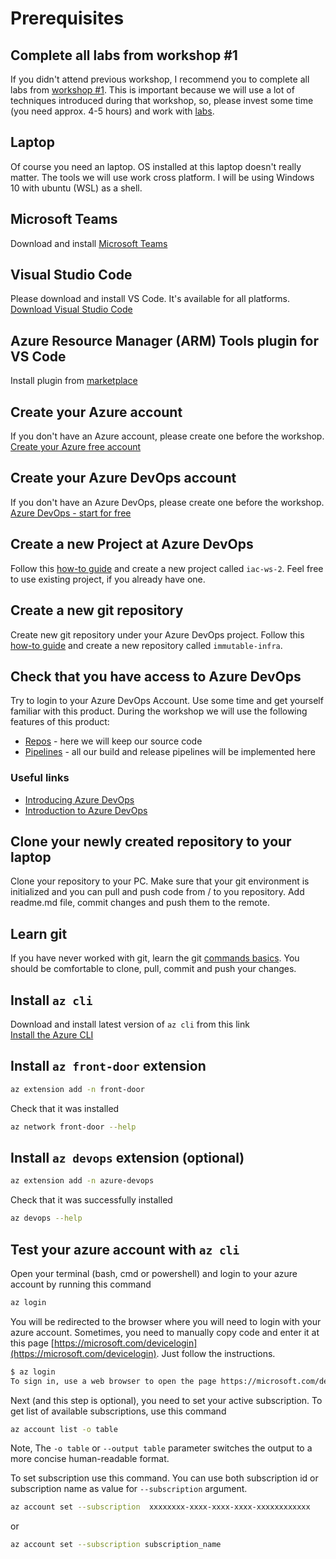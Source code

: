 # Prerequisites

## Complete all labs from workshop #1

If you didn't attend previous workshop, I recommend you to complete all labs from [workshop #1](../01-how-to-live-in-harmony-with-ARM-templates/agenda.md). This is important because we will use a lot of techniques introduced during that workshop, so, please invest some time (you need approx. 4-5 hours) and work with [labs](../01-how-to-live-in-harmony-with-ARM-templates/agenda.md).

## Laptop

Of course you need an laptop. OS installed at this laptop doesn't really matter. The tools we will use work cross platform. I will be using Windows 10 with ubuntu (WSL) as a shell.

## Microsoft Teams

Download and install [Microsoft Teams](https://products.office.com/en-US/microsoft-teams/group-chat-software)

## Visual Studio Code

Please download and install VS Code. It's available for all platforms.
[Download Visual Studio Code](https://code.visualstudio.com/download)

## Azure Resource Manager (ARM) Tools plugin for VS Code

Install plugin from [marketplace](https://marketplace.visualstudio.com/items?itemName=msazurermtools.azurerm-vscode-tools) 

## Create your Azure account

If you don't have an Azure account, please create one before the workshop.
[Create your Azure free account](https://azure.microsoft.com/en-us/free/)

## Create your Azure DevOps account

If you don't have an Azure DevOps, please create one before the workshop.
[Azure DevOps - start for free](https://azure.microsoft.com/en-gb/services/devops/)

## Create a new Project at Azure DevOps

Follow this [how-to guide](https://docs.microsoft.com/en-us/azure/devops/organizations/projects/create-project?view=azure-devops&tabs=preview-page) and create a new project called `iac-ws-2`. Feel free to use existing project, if you already have one.

## Create a new git repository

Create new git repository under your Azure DevOps project. Follow this [how-to guide](https://docs.microsoft.com/en-us/azure/devops/repos/git/create-new-repo?toc=%2Fazure%2Fdevops%2Forganizations%2Ftoc.json&bc=%2Fazure%2Fdevops%2Forganizations%2Fbreadcrumb%2Ftoc.json&view=azure-devops) and create a new repository called `immutable-infra`.

## Check that you have access to Azure DevOps

Try to login to your Azure DevOps Account. Use some time and get yourself familiar with this product. During the workshop we will use the following features of this product:

* [Repos](https://docs.microsoft.com/en-gb/azure/devops/repos/get-started/what-is-repos?view=azure-devops) - here we will keep our source code
* [Pipelines](https://docs.microsoft.com/en-gb/azure/devops/pipelines/get-started/what-is-azure-pipelines?view=azure-devops) - all our build and release pipelines will be implemented here

### Useful links

* [Introducing Azure DevOps](https://azure.microsoft.com/en-us/blog/introducing-azure-devops/)
* [Introduction to Azure DevOps](https://www.youtube.com/watch?v=JhqpF-5E10I)

## Clone your newly created repository to your laptop

Clone your repository to your PC. Make sure that your git environment is initialized and you can pull and push code from / to you repository. Add readme.md file, commit changes and push them to the remote.

## Learn git

If you have never worked with git, learn the git [commands basics](https://docs.gitlab.com/ee/gitlab-basics/start-using-git.html). You should be comfortable to clone, pull, commit and push your changes.

## Install `az cli`

Download and install latest version of `az cli` from this link  
[Install the Azure CLI](https://docs.microsoft.com/en-us/cli/azure/install-azure-cli?view=azure-cli-latest)

## Install `az front-door` extension

```bash
az extension add -n front-door
```

Check that it was installed

```bash
az network front-door --help
```

## Install `az devops` extension (optional)

```bash
az extension add -n azure-devops
```

Check that it was successfully installed

```bash
az devops --help
```

## Test your azure account with `az cli`

Open your terminal (bash, cmd or powershell) and login to your azure account by running this command

```bash
az login
```

You will be redirected to the browser where you will need to login with your azure account. Sometimes, you need to manually copy code and enter it at this page [https://microsoft.com/devicelogin](https://microsoft.com/devicelogin). Just follow the instructions.

```bash
$ az login
To sign in, use a web browser to open the page https://microsoft.com/devicelogin and enter the code DMBKTZBJL to authenticate.
```

Next (and this step is optional), you need to set your active subscription.
To get list of available subscriptions, use this command

```bash
az account list -o table
```

Note, The `-o table` or `--output table` parameter switches the output to a more concise human-readable format.

To set subscription use this command. You can use both subscription id or subscription name as value for `--subscription` argument.

```bash
az account set --subscription  xxxxxxxx-xxxx-xxxx-xxxx-xxxxxxxxxxxx
```

or

```bash
az account set --subscription subscription_name
```
